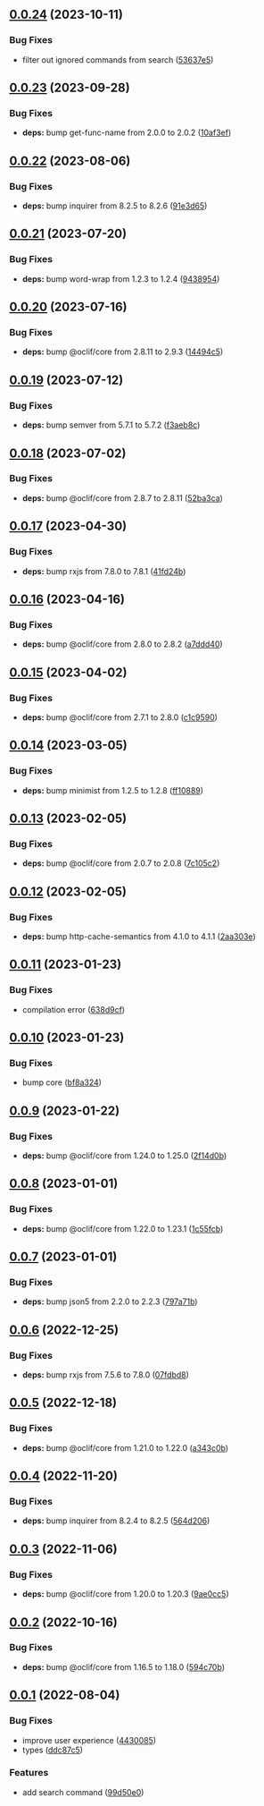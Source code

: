 ## [0.0.24](https://github.com/oclif/plugin-search/compare/0.0.23...0.0.24) (2023-10-11)


### Bug Fixes

* filter out ignored commands from search ([53637e5](https://github.com/oclif/plugin-search/commit/53637e571dd178ef7d9559c4b141454585e5b737))



## [0.0.23](https://github.com/oclif/plugin-search/compare/0.0.22...0.0.23) (2023-09-28)


### Bug Fixes

* **deps:** bump get-func-name from 2.0.0 to 2.0.2 ([10af3ef](https://github.com/oclif/plugin-search/commit/10af3ef6e20c403309b7ae94cc01808dcda4f7d4))



## [0.0.22](https://github.com/oclif/plugin-search/compare/0.0.21...0.0.22) (2023-08-06)


### Bug Fixes

* **deps:** bump inquirer from 8.2.5 to 8.2.6 ([91e3d65](https://github.com/oclif/plugin-search/commit/91e3d65c5da5141ce134a6a481c56dcc07f1db70))



## [0.0.21](https://github.com/oclif/plugin-search/compare/0.0.20...0.0.21) (2023-07-20)


### Bug Fixes

* **deps:** bump word-wrap from 1.2.3 to 1.2.4 ([9438954](https://github.com/oclif/plugin-search/commit/94389545fbfb56efc3fdde25b8905ef26a582fe5))



## [0.0.20](https://github.com/oclif/plugin-search/compare/0.0.19...0.0.20) (2023-07-16)


### Bug Fixes

* **deps:** bump @oclif/core from 2.8.11 to 2.9.3 ([14494c5](https://github.com/oclif/plugin-search/commit/14494c535182017044f37d0fb6df4a003c9dc2df))



## [0.0.19](https://github.com/oclif/plugin-search/compare/0.0.18...0.0.19) (2023-07-12)


### Bug Fixes

* **deps:** bump semver from 5.7.1 to 5.7.2 ([f3aeb8c](https://github.com/oclif/plugin-search/commit/f3aeb8c601a1dea951333674cb3dabe96cd5092f))



## [0.0.18](https://github.com/oclif/plugin-search/compare/0.0.17...0.0.18) (2023-07-02)


### Bug Fixes

* **deps:** bump @oclif/core from 2.8.7 to 2.8.11 ([52ba3ca](https://github.com/oclif/plugin-search/commit/52ba3cab72131c91ae31951ff9a6f66f59fb87a8))



## [0.0.17](https://github.com/oclif/plugin-search/compare/0.0.16...0.0.17) (2023-04-30)


### Bug Fixes

* **deps:** bump rxjs from 7.8.0 to 7.8.1 ([41fd24b](https://github.com/oclif/plugin-search/commit/41fd24b6dad96b09522d1078297a321de5233dc8))



## [0.0.16](https://github.com/oclif/plugin-search/compare/0.0.15...0.0.16) (2023-04-16)


### Bug Fixes

* **deps:** bump @oclif/core from 2.8.0 to 2.8.2 ([a7ddd40](https://github.com/oclif/plugin-search/commit/a7ddd405ee9f3a138f0fca692ae9f7c290ceccd2))



## [0.0.15](https://github.com/oclif/plugin-search/compare/0.0.14...0.0.15) (2023-04-02)


### Bug Fixes

* **deps:** bump @oclif/core from 2.7.1 to 2.8.0 ([c1c9590](https://github.com/oclif/plugin-search/commit/c1c959070b00bef12015f05407042ab3939fb5e3))



## [0.0.14](https://github.com/oclif/plugin-search/compare/0.0.13...0.0.14) (2023-03-05)


### Bug Fixes

* **deps:** bump minimist from 1.2.5 to 1.2.8 ([ff10889](https://github.com/oclif/plugin-search/commit/ff10889f1c8525807aacf8d9a853446aefdbae36))



## [0.0.13](https://github.com/oclif/plugin-search/compare/0.0.12...0.0.13) (2023-02-05)


### Bug Fixes

* **deps:** bump @oclif/core from 2.0.7 to 2.0.8 ([7c105c2](https://github.com/oclif/plugin-search/commit/7c105c24904158f0e4c8ee22e44f9227c32a6bf9))



## [0.0.12](https://github.com/oclif/plugin-search/compare/0.0.11...0.0.12) (2023-02-05)


### Bug Fixes

* **deps:** bump http-cache-semantics from 4.1.0 to 4.1.1 ([2aa303e](https://github.com/oclif/plugin-search/commit/2aa303e8ce8e3c24e4f3ada503993fe023b54238))



## [0.0.11](https://github.com/oclif/plugin-search/compare/0.0.10...0.0.11) (2023-01-23)


### Bug Fixes

* compilation error ([638d9cf](https://github.com/oclif/plugin-search/commit/638d9cf57f283222c5b69e7a5a4c52ba0b9fa084))



## [0.0.10](https://github.com/oclif/plugin-search/compare/0.0.9...0.0.10) (2023-01-23)


### Bug Fixes

* bump core ([bf8a324](https://github.com/oclif/plugin-search/commit/bf8a324ea2b63fa7553689f264aecea46c41e82a))



## [0.0.9](https://github.com/oclif/plugin-search/compare/0.0.8...0.0.9) (2023-01-22)


### Bug Fixes

* **deps:** bump @oclif/core from 1.24.0 to 1.25.0 ([2f14d0b](https://github.com/oclif/plugin-search/commit/2f14d0be0918d8c165b389bcf609497deb621d82))



## [0.0.8](https://github.com/oclif/plugin-search/compare/0.0.7...0.0.8) (2023-01-01)


### Bug Fixes

* **deps:** bump @oclif/core from 1.22.0 to 1.23.1 ([1c55fcb](https://github.com/oclif/plugin-search/commit/1c55fcba08432aaa177b95958532fab98af1fd8e))



## [0.0.7](https://github.com/oclif/plugin-search/compare/0.0.6...0.0.7) (2023-01-01)


### Bug Fixes

* **deps:** bump json5 from 2.2.0 to 2.2.3 ([797a71b](https://github.com/oclif/plugin-search/commit/797a71b8870516a1b571b3bc068bd11decb027e2))



## [0.0.6](https://github.com/oclif/plugin-search/compare/0.0.5...0.0.6) (2022-12-25)


### Bug Fixes

* **deps:** bump rxjs from 7.5.6 to 7.8.0 ([07fdbd8](https://github.com/oclif/plugin-search/commit/07fdbd862f8e6374e08687f2d816c9e67fa9bc5c))



## [0.0.5](https://github.com/oclif/plugin-search/compare/0.0.4...0.0.5) (2022-12-18)


### Bug Fixes

* **deps:** bump @oclif/core from 1.21.0 to 1.22.0 ([a343c0b](https://github.com/oclif/plugin-search/commit/a343c0b0f128ec21e06cdfb8afcd9d2ee7f85ca2))



## [0.0.4](https://github.com/oclif/plugin-search/compare/0.0.3...0.0.4) (2022-11-20)


### Bug Fixes

* **deps:** bump inquirer from 8.2.4 to 8.2.5 ([564d206](https://github.com/oclif/plugin-search/commit/564d2068a5a789cacb8c3c9fc844a670f84a7d3e))



## [0.0.3](https://github.com/oclif/plugin-search/compare/0.0.2...0.0.3) (2022-11-06)


### Bug Fixes

* **deps:** bump @oclif/core from 1.20.0 to 1.20.3 ([9ae0cc5](https://github.com/oclif/plugin-search/commit/9ae0cc55f5c34a405aa193474ddbe10ed93d948c))



## [0.0.2](https://github.com/oclif/plugin-search/compare/v0.0.1...0.0.2) (2022-10-16)


### Bug Fixes

* **deps:** bump @oclif/core from 1.16.5 to 1.18.0 ([594c70b](https://github.com/oclif/plugin-search/commit/594c70bfdb718ff3afce6da997f7eec268bcfbe1))



## [0.0.1](https://github.com/oclif/plugin-search/compare/99d50e0f1335b0166ebe4f90629ddd2583d629b4...v0.0.1) (2022-08-04)


### Bug Fixes

* improve user experience ([4430085](https://github.com/oclif/plugin-search/commit/4430085df77d335cc7cef134cc626c2a61c0a556))
* types ([ddc87c5](https://github.com/oclif/plugin-search/commit/ddc87c58842d73c7d20627101857da43f94c0364))


### Features

* add search command ([99d50e0](https://github.com/oclif/plugin-search/commit/99d50e0f1335b0166ebe4f90629ddd2583d629b4))




